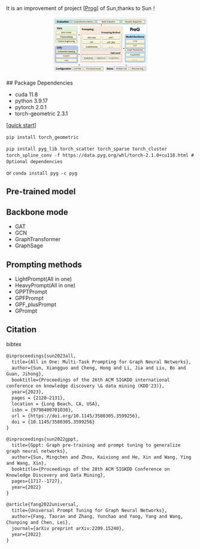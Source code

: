 It is an improvement of project [[Prog](https://github.com/sheldonresearch/ProG )] of Sun,thanks to Sun！

<p align="center">
  <img height="150" src="/Pipeline.png?sanitize=true" />
</p>
## Package Dependencies

- cuda 11.8
- python 3.9.17 
- pytorch 2.0.1 
- torch-geometric 2.3.1

[[quick start](https://pytorch-geometric.readthedocs.io/en/latest/install/installation.html )]


``pip install torch_geometric``

``pip install pyg_lib torch_scatter torch_sparse torch_cluster torch_spline_conv -f https://data.pyg.org/whl/torch-2.1.0+cu118.html # Optional dependencies``

or 
``conda install pyg -c pyg``


## Pre-trained model

## Backbone mode

- GAT
- GCN
- GraphTransformer
- GraphSage
  
## Prompting methods

- LightPrompt(All in one)
- HeavyPrompt(All in one)
- GPPTPrompt
- GPFPrompt
- GPF_plusPrompt
- GPrompt
  
## Citation

bibtex

```
@inproceedings{sun2023all,
  title={All in One: Multi-Task Prompting for Graph Neural Networks},
  author={Sun, Xiangguo and Cheng, Hong and Li, Jia and Liu, Bo and Guan, Jihong},
  booktitle={Proceedings of the 26th ACM SIGKDD international conference on knowledge discovery \& data mining (KDD'23)},
  year={2023},
  pages = {2120–2131},
  location = {Long Beach, CA, USA},
  isbn = {9798400701030},
  url = {https://doi.org/10.1145/3580305.3599256},
  doi = {10.1145/3580305.3599256}
}

```
```
@inproceedings{sun2022gppt,
  title={Gppt: Graph pre-training and prompt tuning to generalize graph neural networks},
  author={Sun, Mingchen and Zhou, Kaixiong and He, Xin and Wang, Ying and Wang, Xin},
  booktitle={Proceedings of the 28th ACM SIGKDD Conference on Knowledge Discovery and Data Mining},
  pages={1717--1727},
  year={2022}
}
```
```
@article{fang2022universal,
  title={Universal Prompt Tuning for Graph Neural Networks},
  author={Fang, Taoran and Zhang, Yunchao and Yang, Yang and Wang, Chunping and Chen, Lei},
  journal={arXiv preprint arXiv:2209.15240},
  year={2022}
}
```
